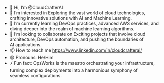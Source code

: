 - 👋 Hi, I’m @CloudCrafterAI
- 👀 I’m interested in Exploring the vast world of cloud technologies, crafting innovative solutions with AI and Machine Learning.
- 🌱 I’m currently learning DevOps practices, advanced AWS services, and diving deeper into the realm of machine learning algorithms.
- 💞️ I’m looking to collaborate on Exciting projects that involve cloud architecture, DevOps automation, and pushing the boundaries of AI applications.
- 📫 How to reach me https://www.linkedin.com/in/cloudcrafterai/
- 😄 Pronouns: He/Him
- ⚡ Fun fact: OpsWorks is the maestro orchestrating your infrastructure, turning complex deployments into a harmonious symphony of seamless configurations.

<!---
CloudCrafterAI/CloudCrafterAI is a ✨ special ✨ repository because its `README.md` (this file) appears on your GitHub profile.
You can click the Preview link to take a look at your changes.
--->
